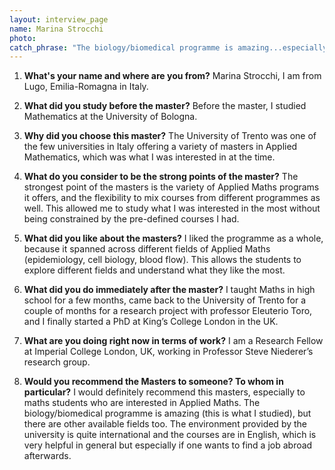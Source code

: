 ```yaml
---
layout: interview_page
name: Marina Strocchi
photo:
catch_phrase: "The biology/biomedical programme is amazing...especially if one wants to find a job abroad afterwards."
---
```


1. **What's your name and where are you from?**
   Marina Strocchi, I am from Lugo, Emilia-Romagna in Italy.

2. **What did you study before the master?**
   Before the master, I studied Mathematics at the University of Bologna.

3. **Why did you choose this master?**
   The University of Trento was one of the few universities in Italy offering a variety of masters in Applied Mathematics, which was what I was interested in at the time.

4. **What do you consider to be the strong points of the master?**
   The strongest point of the masters is the variety of Applied Maths programs it  offers, and the flexibility to mix courses from different programmes as well. This allowed me to study what I was interested in the most without being constrained by the pre-defined courses I had.   

5. **What did you like about the masters?**
    I liked the programme as a whole, because it spanned across different fields of Applied Maths (epidemiology, cell biology, blood flow). This allows the students to explore different fields and understand what they like the most.
   
7. **What did you do immediately after the master?**
    I taught Maths in high school for a few months, came back to the University of Trento for a couple of months for a research project with professor Eleuterio Toro, and I finally started a PhD at King’s College London in the UK.

8.  **What are you doing right now in terms of work?**
    I am a Research Fellow at Imperial College London, UK, working in Professor Steve Niederer’s research group.
    
9.  **Would you recommend the Masters to someone? To whom in particular?**
    I would definitely recommend this masters, especially to maths students who are interested in Applied Maths. The biology/biomedical programme is amazing (this is what I studied), but there are other available fields too. The environment provided by the university is quite international and the courses are in English, which is very helpful in general but especially if one wants to find a job abroad afterwards.